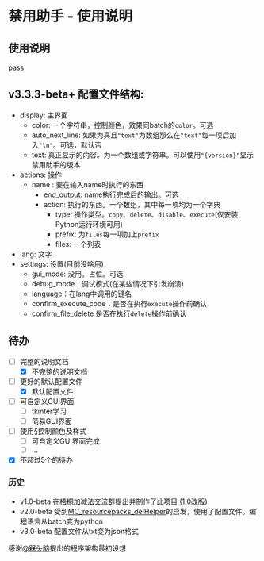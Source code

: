 # 禁用助手 - 使用说明

## 使用说明
  pass

## v3.3.3-beta+ 配置文件结构:

- display: 主界面
  - color: 一个字符串，控制颜色，效果同batch的`color`。可选
  - auto_next_line: 如果为真且`"text"`为数组那么在`"text"`每一项后加入`"\n"`。可选，默认否
  - text: 真正显示的内容。为一个数组或字符串。可以使用`"{version}"`显示禁用助手的版本
- actions: 操作
  - name : 要在输入name时执行的东西
    - end_output: name执行完成后的输出。可选
    - action: 执行的东西。一个数组，其中每一项均为一个字典
        - type: 操作类型。`copy`、`delete`、`disable`、`execute`(仅安装Python运行环境可用)
        - prefix: 为`files`每一项加上`prefix`
        - files: 一个列表
- lang: 文字
- settings: 设置(目前没啥用)
  - gui_mode: 没用。占位。可选
  - debug_mode：调试模式(在某些情况下引发崩溃)
  - language：在lang中调用的键名
  - confirm_execute_code：是否在执行`execute`操作前确认
  - confirm_file_delete 是否在执行`delete`操作前确认

## 待办

- [ ] 完整的说明文档
  - [x] 不完整的说明文档
- [ ] 更好的默认配置文件
  - [x] 默认配置文件
- [ ] 可自定义GUI界面
  - [ ] tkinter学习
  - [ ] 简易GUI界面
- [ ] 使用§控制颜色及样式
  - [ ] 可自定义GUI界面完成
  - [ ] ...
- [x] 不超过5个的待办

### 历史

- v1.0-beta 在[梧桐加减法交流群](https://pd.qq.com/s/1d83nni17)提出并制作了此项目 ([1.0改版](https://github.com/Immortal-Sty/MC_resourcepacks_delHelper))
- v2.0-beta 受到[MC_resourcepacks_delHelper](https://github.com/Immortal-Sty/MC_resourcepacks_delHelper)的启发，使用了配置文件。编程语言从batch变为python
- v3.0-beta 配置文件从txt变为json格式

感谢[@槑头脑](https://github.com/Immortal-Sty)提出的程序架构最初设想
